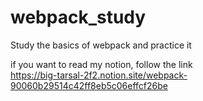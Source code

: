 # webpack_study
Study the basics of webpack and practice it<br>

if you want to read my notion, follow the link<br>
https://big-tarsal-2f2.notion.site/webpack-90060b29514c42ff8eb5c06effcf26be
